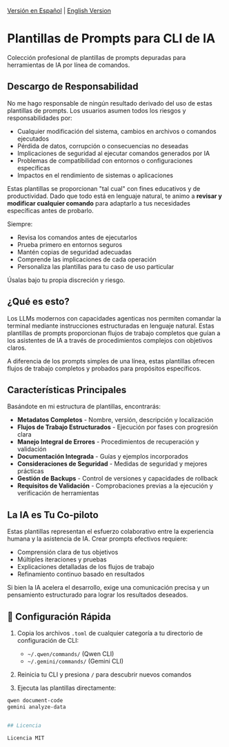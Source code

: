 [Versión en Español](README_ES.md) | [English Version](README.md)


# Plantillas de Prompts para CLI de IA

Colección profesional de plantillas de prompts depuradas para herramientas de IA por línea de comandos.

## Descargo de Responsabilidad

No me hago responsable de ningún resultado derivado del uso de estas plantillas de prompts. Los usuarios asumen todos los riesgos y responsabilidades por:

- Cualquier modificación del sistema, cambios en archivos o comandos ejecutados
- Pérdida de datos, corrupción o consecuencias no deseadas
- Implicaciones de seguridad al ejecutar comandos generados por IA
- Problemas de compatibilidad con entornos o configuraciones específicas
- Impactos en el rendimiento de sistemas o aplicaciones

Estas plantillas se proporcionan "tal cual" con fines educativos y de productividad. Dado que todo está en lenguaje natural, te animo a **revisar y modificar cualquier comando** para adaptarlo a tus necesidades específicas antes de probarlo.

Siempre:
- Revisa los comandos antes de ejecutarlos
- Prueba primero en entornos seguros
- Mantén copias de seguridad adecuadas
- Comprende las implicaciones de cada operación
- Personaliza las plantillas para tu caso de uso particular

Úsalas bajo tu propia discreción y riesgo.

## ¿Qué es esto?

Los LLMs modernos con capacidades agenticas nos permiten comandar la terminal mediante instrucciones estructuradas en lenguaje natural. Estas plantillas de prompts proporcionan flujos de trabajo completos que guían a los asistentes de IA a través de procedimientos complejos con objetivos claros.

A diferencia de los prompts simples de una línea, estas plantillas ofrecen flujos de trabajo completos y probados para propósitos específicos.

## Características Principales

Basándote en mi estructura de plantillas, encontrarás:

- **Metadatos Completos** - Nombre, versión, descripción y localización
- **Flujos de Trabajo Estructurados** - Ejecución por fases con progresión clara
- **Manejo Integral de Errores** - Procedimientos de recuperación y validación
- **Documentación Integrada** - Guías y ejemplos incorporados
- **Consideraciones de Seguridad** - Medidas de seguridad y mejores prácticas
- **Gestión de Backups** - Control de versiones y capacidades de rollback
- **Requisitos de Validación** - Comprobaciones previas a la ejecución y verificación de herramientas

## La IA es Tu Co-piloto

Estas plantillas representan el esfuerzo colaborativo entre la experiencia humana y la asistencia de IA. Crear prompts efectivos requiere:

- Comprensión clara de tus objetivos
- Múltiples iteraciones y pruebas
- Explicaciones detalladas de los flujos de trabajo
- Refinamiento continuo basado en resultados

Si bien la IA acelera el desarrollo, exige una comunicación precisa y un pensamiento estructurado para lograr los resultados deseados.

## 🚀 Configuración Rápida

1. Copia los archivos `.toml` de cualquier categoría a tu directorio de configuración de CLI:
   - `~/.qwen/commands/` (Qwen CLI)
   - `~/.gemini/commands/` (Gemini CLI)

2. Reinicia tu CLI y presiona `/` para descubrir nuevos comandos

3. Ejecuta las plantillas directamente:
```bash
qwen document-code
gemini analyze-data


## Licencia

Licencia MIT
